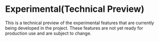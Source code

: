 # Experimental(Technical Preview)

This is a technical preview of the experimental features that are currently being developed in the project. These features are not yet ready for production use and are subject to change.